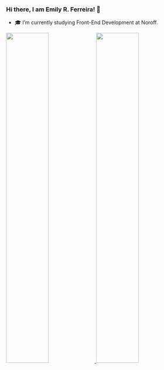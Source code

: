 ### Hi there, I am Emily R. Ferreira! 👋

- 🎓 I’m currently studying Front-End Development at Noroff.

<div>
    <a href="https://github.com/Emilyrf">
            <img width="48%" src="https://github-readme-stats.vercel.app/api/top-langs/?username=Emilyrf&layout=compact&theme=onedark"/>
        <img width="48%" src="https://github-readme-stats.vercel.app/api?username=Emilyrf&show_icons=true&theme=onedark"/>
    </a>
</div>
